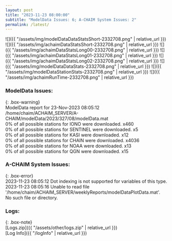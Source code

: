 ```yaml
---
layout: post
title: "2023-11-23 08:00:00"
subtitle: "ModelData Issues: 6; A-CHAIM System Issues: 2"
permalink: /latest/
---
```


![]({{ "/assets/img/modelDataDataStatsShort-2332708.png" | relative_url }})
![]({{ "/assets/img/achaimDataStatsShort-2332708.png" | relative_url }})
![]({{ "/assets/img/achaimDataStatsLong00-2332708.png" | relative_url }})
![]({{ "/assets/img/achaimDataStatsLong01-2332708.png" | relative_url }})
![]({{ "/assets/img/achaimDataStatsLong02-2332708.png" | relative_url }})
![]({{ "/assets/img/modelDataDataStats-2332708.png" | relative_url }})
![]({{ "/assets/img/modelDataStationStats-2332708.png" | relative_url }})
![]({{ "/assets/img/achaimRunTime-2332708.png" | relative_url }})


### ModelData Issues:  
  
{: .box-warning}  
 ModelData report for 23-Nov-2023 08:05:12   
 /home/chaim/ACHAIM_SERVER/A-CHAIM/modelData/2023/327/08/modelData.mat   
 0% of all possible stations for IONO were downloaded. x460   
 0% of all possible stations for SENTINEL were downloaded. x5   
 0% of all possible stations for KASI were downloaded. x12   
 0% of all possible stations for CHAIN were downloaded. x4036   
 0% of all possible stations for NOAA were downloaded. x13   
 0% of all possible stations for QGN were downloaded. x15   
  
### A-CHAIM System Issues:  
  
{: .box-error}  
2023-11-23 08:05:12 Dot indexing is not supported for variables of this type.  
2023-11-23 08:05:16 Unable to read file '/home/chaim/ACHAIM_SERVER/weeklyReports/modelDataPlotData.mat'. No such file or directory.  

### Logs:  
  
{: .box-note}  
[Logs.zip]({{ "/assets/other/logs.zip" | relative_url }})  
[Log Info]({{ "/logInfo" | relative_url }})  
